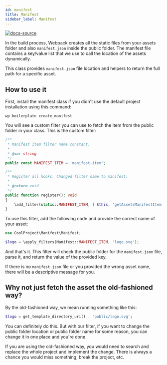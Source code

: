 ```yaml
---
id: manifest
title: Manifest
sidebar_label: Manifest
---
```


[![docs-source](https://img.shields.io/badge/source-eigthshift--libs-blue?style=for-the-badge&logo=php&labelColor=2a2a2a)](https://github.com/duenneffe/eightshift-libs/tree/3.0.0/)

In the build process, Webpack creates all the static files from your assets folder and also `manifest.json` inside the public folder. The manifest file contains a key/value list that we use to call the location of the assets dynamically.

This class provides `manifest.json` file location and helpers to return the full path for a specific asset.

## How to use it

First, install the manifest class if you didn't use the default project installation using this command:

`wp boilerplate create_manifest`

You will see a custom filter you can use to fetch the item from the public folder in your class. This is the custom filter:

```php
/**
 * Manifest item filter name constant.
 *
 * @var string
 */
public const MANIFEST_ITEM = 'manifest-item';

/**
 * Register all hooks. Changed filter name to manifest.
 *
 * @return void
 */
public function register(): void
{
	\add_filter(static::MANIFEST_ITEM, [ $this, 'getAssetsManifestItem' ]);
}
```

To use this filter, add the following code and provide the correct name of your asset:

```php
use CoolProject\Manifest\Manifest;

$logo = \apply_filters(Manifest::MANIFEST_ITEM, 'logo.svg');
```

And that's it. This filter will check the public folder for the `manifest.json` file, parse it, and return the value of the provided key.

If there is no `manifest.json` file or you provided the wrong asset name, there will be a descriptive message for you.

## Why not just fetch the asset the old-fashioned way?

By the old-fashioned way, we mean running something like this:

```php
$logo = get_template_directory_uri() . 'public/logo.svg';
```

You can definitely do this. But with our filter, if you want to change the public folder location or public folder name for some reason, you can change it in one place and you're done.

If you are using the old-fashioned way, you would need to search and replace the whole project and implement the change. There is always a chance you would miss something, break the project, etc.
